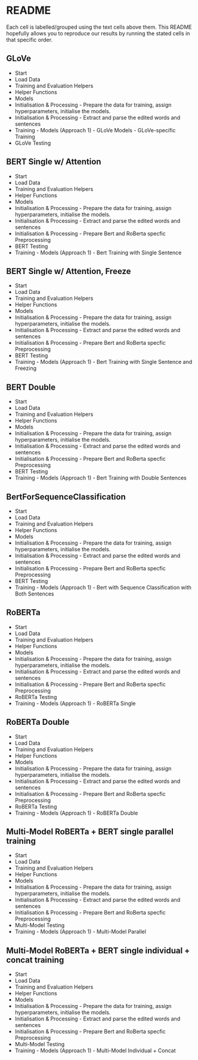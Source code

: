 # README

Each cell is labelled/grouped using the text cells above them. This README hopefully allows you to reproduce our results by running the stated cells in that specific order.

## GLoVe

- Start
- Load Data
- Training and Evaluation Helpers
- Helper Functions
- Models
- Initialisation & Processing - Prepare the data for training, assign hyperparameters, initialise the models.
- Initialisation & Processing - Extract and parse the edited words and sentences
- Training - Models (Approach 1) - GLoVe Models - GLoVe-specific Training
- GLoVe Testing


## BERT Single w/ Attention

- Start
- Load Data
- Training and Evaluation Helpers
- Helper Functions
- Models
- Initialisation & Processing - Prepare the data for training, assign hyperparameters, initialise the models.
- Initialisation & Processing - Extract and parse the edited words and sentences
- Initialisation & Processing - Prepare Bert and RoBerta specfic Preprocessing
- BERT Testing
- Training - Models (Approach 1) - Bert Training with Single Sentence


## BERT Single w/ Attention, Freeze

- Start
- Load Data
- Training and Evaluation Helpers
- Helper Functions
- Models
- Initialisation & Processing - Prepare the data for training, assign hyperparameters, initialise the models.
- Initialisation & Processing - Extract and parse the edited words and sentences
- Initialisation & Processing - Prepare Bert and RoBerta specfic Preprocessing
- BERT Testing
- Training - Models (Approach 1) - Bert Training with Single Sentence and Freezing


## BERT Double

- Start
- Load Data
- Training and Evaluation Helpers
- Helper Functions
- Models
- Initialisation & Processing - Prepare the data for training, assign hyperparameters, initialise the models.
- Initialisation & Processing - Extract and parse the edited words and sentences
- Initialisation & Processing - Prepare Bert and RoBerta specfic Preprocessing
- BERT Testing
- Training - Models (Approach 1) - Bert Training with Double Sentences


## BertForSequenceClassification

- Start
- Load Data
- Training and Evaluation Helpers
- Helper Functions
- Models
- Initialisation & Processing - Prepare the data for training, assign hyperparameters, initialise the models.
- Initialisation & Processing - Extract and parse the edited words and sentences
- Initialisation & Processing - Prepare Bert and RoBerta specfic Preprocessing
- BERT Testing
- Training - Models (Approach 1) - Bert with Sequence Classification with Both Sentences


## RoBERTa

- Start
- Load Data
- Training and Evaluation Helpers
- Helper Functions
- Models
- Initialisation & Processing - Prepare the data for training, assign hyperparameters, initialise the models.
- Initialisation & Processing - Extract and parse the edited words and sentences
- Initialisation & Processing - Prepare Bert and RoBerta specfic Preprocessing
- RoBERTa Testing
- Training - Models (Approach 1) - RoBERTa Single


## RoBERTa Double

- Start
- Load Data
- Training and Evaluation Helpers
- Helper Functions
- Models
- Initialisation & Processing - Prepare the data for training, assign hyperparameters, initialise the models.
- Initialisation & Processing - Extract and parse the edited words and sentences
- Initialisation & Processing - Prepare Bert and RoBerta specfic Preprocessing
- RoBERTa Testing
- Training - Models (Approach 1) - RoBERTa Double


## Multi-Model RoBERTa + BERT single parallel training

- Start
- Load Data
- Training and Evaluation Helpers
- Helper Functions
- Models
- Initialisation & Processing - Prepare the data for training, assign hyperparameters, initialise the models.
- Initialisation & Processing - Extract and parse the edited words and sentences
- Initialisation & Processing - Prepare Bert and RoBerta specfic Preprocessing
- Multi-Model Testing
- Training - Models (Approach 1) - Multi-Model Parallel


## Multi-Model RoBERTa + BERT single individual + concat training

- Start
- Load Data
- Training and Evaluation Helpers
- Helper Functions
- Models
- Initialisation & Processing - Prepare the data for training, assign hyperparameters, initialise the models.
- Initialisation & Processing - Extract and parse the edited words and sentences
- Initialisation & Processing - Prepare Bert and RoBerta specfic Preprocessing
- Multi-Model Testing
- Training - Models (Approach 1) - Multi-Model Individual + Concat

